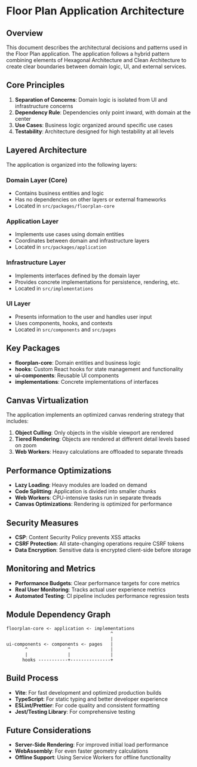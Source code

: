 
# Floor Plan Application Architecture

## Overview

This document describes the architectural decisions and patterns used in the Floor Plan application. The application follows a hybrid pattern combining elements of Hexagonal Architecture and Clean Architecture to create clear boundaries between domain logic, UI, and external services.

## Core Principles

1. **Separation of Concerns**: Domain logic is isolated from UI and infrastructure concerns
2. **Dependency Rule**: Dependencies only point inward, with domain at the center
3. **Use Cases**: Business logic organized around specific use cases
4. **Testability**: Architecture designed for high testability at all levels

## Layered Architecture

The application is organized into the following layers:

### Domain Layer (Core)

- Contains business entities and logic
- Has no dependencies on other layers or external frameworks
- Located in `src/packages/floorplan-core`

### Application Layer

- Implements use cases using domain entities
- Coordinates between domain and infrastructure layers
- Located in `src/packages/application`

### Infrastructure Layer

- Implements interfaces defined by the domain layer
- Provides concrete implementations for persistence, rendering, etc.
- Located in `src/implementations`

### UI Layer

- Presents information to the user and handles user input
- Uses components, hooks, and contexts
- Located in `src/components` and `src/pages`

## Key Packages

- **floorplan-core**: Domain entities and business logic
- **hooks**: Custom React hooks for state management and functionality
- **ui-components**: Reusable UI components
- **implementations**: Concrete implementations of interfaces

## Canvas Virtualization

The application implements an optimized canvas rendering strategy that includes:

1. **Object Culling**: Only objects in the visible viewport are rendered
2. **Tiered Rendering**: Objects are rendered at different detail levels based on zoom
3. **Web Workers**: Heavy calculations are offloaded to separate threads

## Performance Optimizations

- **Lazy Loading**: Heavy modules are loaded on demand
- **Code Splitting**: Application is divided into smaller chunks
- **Web Workers**: CPU-intensive tasks run in separate threads
- **Canvas Optimizations**: Rendering is optimized for performance

## Security Measures

- **CSP**: Content Security Policy prevents XSS attacks
- **CSRF Protection**: All state-changing operations require CSRF tokens
- **Data Encryption**: Sensitive data is encrypted client-side before storage

## Monitoring and Metrics

- **Performance Budgets**: Clear performance targets for core metrics
- **Real User Monitoring**: Tracks actual user experience metrics
- **Automated Testing**: CI pipeline includes performance regression tests

## Module Dependency Graph

```
floorplan-core <- application <- implementations
                                       ^
                                       |
ui-components <- components <- pages   |
       ^               ^               |
       |               |               |
      hooks -----------+---------------+
```

## Build Process

- **Vite**: For fast development and optimized production builds
- **TypeScript**: For static typing and better developer experience
- **ESLint/Prettier**: For code quality and consistent formatting
- **Jest/Testing Library**: For comprehensive testing

## Future Considerations

- **Server-Side Rendering**: For improved initial load performance
- **WebAssembly**: For even faster geometry calculations
- **Offline Support**: Using Service Workers for offline functionality
